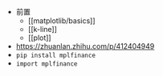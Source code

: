 - 前置
  - [[matplotlib/basics]]
  - [[k-line]]
  - [[plot]]
- https://zhuanlan.zhihu.com/p/412404949
- `pip install mplfinance`
- `import mplfinance`